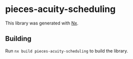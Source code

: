 # pieces-acuity-scheduling

This library was generated with [Nx](https://nx.dev).

## Building

Run `nx build pieces-acuity-scheduling` to build the library.
